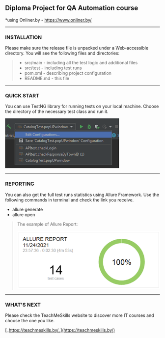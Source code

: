 ## Diploma Project for QA Automation course
 *using Onliner.by  -   https://www.onliner.by/  


---

### INSTALLATION

Please make sure the release file is unpacked under  a Web-accessible directory. You will see the following files and directories:

> * src/main  - including all the test logic and additional files
> * src/test - including test runs
> * pom.xml - describing project configuration
> * README.md - this file


---
### QUICK START 

You can use TestNG library for running tests on your local machine.
Choose the directory of the necessary test class and run it.

![configurations](config.png?raw=true "Title")

---
### REPORTING
You can also get the full test runs statistics using Allure Framework.
Use the following commands in terminal and check the link you receive.
* allure generate 
* allure open 

>The example of Allure Report:
>
>![allure](report.png)

---
### WHAT'S NEXT 
Please check the TeachMeSkills website to discover more IT courses and choose the one you like.

[_https://teachmeskills.by/_](https://teachmeskills.by/)